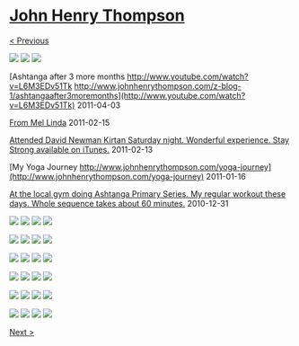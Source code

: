 # [John Henry Thompson](../README.md)

[< Previous](2011-04-14-1.md)

[![](../media/2011-06-05/Magnetic-Balls-IMG_0144-thumb.jpg)](../posts/2011-06-05-10.md) [![](../media/2011-06-05/Magnetic-Balls-IMG_0142-thumb.jpg)](../posts/2011-06-05-11.md) [![](../media/2011-06-05/Magnetic-Balls-IMG_0141-thumb.jpg)](../posts/2011-06-05-12.md)

[Ashtanga after 3 more months http://www.youtube.com/watch?v=L6M3EDv51Tk http://www.johnhenrythompson.com/z-blog-1/ashtangaafter3moremonths](http://www.youtube.com/watch?v=L6M3EDv51Tk)
2011-04-03



[From Mel Linda](http://www.hulu.com/watch/210947/bobs-burgers-sexy-dance-fighting?from=fb_share)
2011-02-15



[Attended David Newman Kirtan Saturday night. Wonderful experience. Stay Strong available on iTunes.](http://www.youtube.com/watch?v=pNFGKfBhtUk)
2011-02-13



[My Yoga Journey http://www.johnhenrythompson.com/yoga-journey](http://www.johnhenrythompson.com/yoga-journey)
2011-01-16



[At the local gym doing Ashtanga Primary Series. My regular workout these days. Whole sequence takes about 60 minutes.](http://www.youtube.com/watch?v=Me9SZhKUHlM)
2010-12-31

[![](../media/2010-12-18/Fam-2010-JHT0195-thumb.jpg)](../posts/2010-12-18-1.md) [![](../media/2010-12-18/Fam-2010-Side-crow-on-small-white-table-thumb.jpg)](../posts/2010-12-18-2.md) [![](../media/2010-12-18/Fam-2010-JHT0188-thumb.jpg)](../posts/2010-12-18-3.md) [![](../media/2010-12-18/Fam-2010-DSC06213-thumb.jpg)](../posts/2010-12-18-4.md)

[![](../media/2010-12-18/Fam-2010-JHT0182-thumb.jpg)](../posts/2010-12-18-5.md) [![](../media/2010-12-18/Fam-2010-DSC06212-thumb.jpg)](../posts/2010-12-18-6.md) [![](../media/2010-12-18/Fam-2010-JHT0180-thumb.jpg)](../posts/2010-12-18-7.md) [![](../media/2010-12-18/Fam-2010-JHT0179-thumb.jpg)](../posts/2010-12-18-8.md)

[![](../media/2010-12-18/Fam-2010-DSC06207-thumb.jpg)](../posts/2010-12-18-9.md) [![](../media/2010-12-18/Fam-2010-JHT0176-thumb.jpg)](../posts/2010-12-18-10.md) [![](../media/2010-12-18/Fam-2010-DSC06205-thumb.jpg)](../posts/2010-12-18-11.md) [![](../media/2010-12-18/Fam-2010-DSC06203-thumb.jpg)](../posts/2010-12-18-12.md)

[![](../media/2010-12-18/Fam-2010-DSC06201-thumb.jpg)](../posts/2010-12-18-13.md) [![](../media/2010-12-18/Fam-2010-JHT0170-thumb.jpg)](../posts/2010-12-18-14.md) [![](../media/2010-12-18/Fam-2010-DSC06196-thumb.jpg)](../posts/2010-12-18-15.md) [![](../media/2010-12-18/Fam-2010-JHT0169-thumb.jpg)](../posts/2010-12-18-16.md)

[![](../media/2010-12-18/Fam-2010-DSC06191-thumb.jpg)](../posts/2010-12-18-17.md) [![](../media/2010-12-18/Fam-2010-JHT0165-thumb.jpg)](../posts/2010-12-18-18.md) [![](../media/2010-12-18/Fam-2010-DSC06188-thumb.jpg)](../posts/2010-12-18-19.md) [![](../media/2010-12-18/Fam-2010-DSC06187-thumb.jpg)](../posts/2010-12-18-20.md)

[![](../media/2010-12-18/Fam-2010-DSC06186-thumb.jpg)](../posts/2010-12-18-21.md) [![](../media/2010-12-18/Fam-2010-DSC06184-thumb.jpg)](../posts/2010-12-18-22.md) [![](../media/2010-12-18/Fam-2010-JHT0158-thumb.jpg)](../posts/2010-12-18-23.md) [![](../media/2010-12-18/Fam-2010-JHT0154-thumb.jpg)](../posts/2010-12-18-24.md)

[Next >](2008-04-02-1.md)